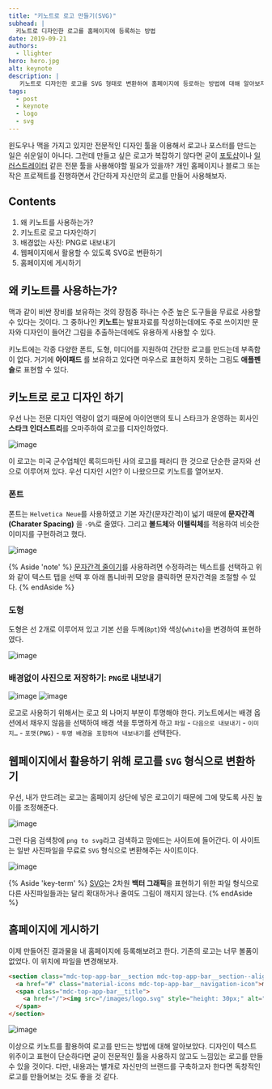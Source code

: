 ```yaml
---
title: "키노트로 로고 만들기(SVG)"
subhead: |
  키노트로 디자인한 로고를 홈페이지에 등록하는 방법
date: 2019-09-21
authors:
  - llighter
hero: hero.jpg
alt: keynote
description: |
   키노트로 디자인한 로고를 SVG 형태로 변환하여 홈페이지에 등로하는 방법에 대해 알아보자.
tags:
  - post
  - keynote
  - logo
  - svg
---
```


윈도우나 맥을 가지고 있지만 전문적인 디자인 툴을 이용해서 로고나 포스터를 만드는 일은 쉬운일이 아니다. 그런데 만들고 싶은 로고가 복잡하기 않다면 굳이 [포토샵](https://www.adobe.com/kr/products/photoshop.html)이나 [일러스트레이터](https://www.adobe.com/kr/products/illustrator.html) 같은 전문 툴을 사용해야할 필요가 있을까? 개인 홈페이지나 블로그 또는 작은 프로젝트를 진행하면서 간단하게 자신만의 로고를 만들어 사용해보자.

## Contents

1. 왜 키노트를 사용하는가?
2. 키노트로 로고 다자인하기
3. 배경없는 사진: PNG로 내보내기
4. 웹페이지에서 활용할 수 있도록 SVG로 변환하기
5. 홈페이지에 게시하기

## 왜 키노트를 사용하는가?

맥과 같이 비싼 장비를 보유하는 것의 장점중 하나는 수준 높은 도구들을 무료로 사용할 수 있다는 것이다. 그 중하나인 **키노트**는 발표자료를 작성하는데에도 주로 쓰이지만 문자와 디자인이 들어간 그림을 추출하는데에도 유용하게 사용할 수 있다.

키노트에는 각종 다양한 폰트, 도형, 미디어를 지원하여 간단한 로고를 만드는데 부족함이 없다. 거기에 **아이패드** 를 보유하고 있다면 마우스로 표현하지 못하는 그림도 **애플펜슬**로 표현할 수 있다.

## 키노트로 로고 디자인 하기

우선 나는 전문 디자인 역량이 없기 때문에 아이언맨의 토니 스타크가 운영하는 회사인 **스타크 인더스트리**를 오마주하여 로고를 디자인하였다. 

![image](stark-ind.jpeg)

이 로고는 미국 군수업체인 록히드마틴 사의 로고를 패러디 한 것으로 단순한 글자와 선으로 이루어져 있다. 우선 디자인 시안? 이 나왔으므로 키노트를 열어보자.

### 폰트

폰트는 `Helvetica Neue`를 사용하였고 기본 자간(문자간격)이 넓기 때문에 **문자간격(Charater Spacing)** 을 `-9%`로 줄였다. 그리고 **볼드체**와 **이텔릭체**를 적용하여 비슷한 이미지를 구현하려고 했다. 

![image](letter.png)

{% Aside 'note' %}
[문자간격 줄이기](https://support.apple.com/kb/PH24354?locale=ko_KR&viewlocale=ko_KR)를 사용하려면 수정하려는 텍스트를 선택하고 위와 같이 텍스트 탭을 선택 후 아래 톱니바퀴 모양을 클릭하면 문자간격을 조절할 수 있다.
{% endAside %}

### 도형

도형은 선 2개로 이루어져 있고 기본 선을 두께(`8pt`)와 색상(`white`)을 변경하여 표현하였다.

![image](shape.png)

### 배경없이 사진으로 저장하기: `PNG`로 내보내기

![image](images.png)
![image](export-transparency.png)

로고로 사용하기 위해서는 로고 외 나머지 부분이 투명해야 한다. 키노트에서는 배경 옵션에서 채우지 않음을 선택하여 배경 색을 투명하게 하고 `파일` - `다음으로 내보내기` - `이미지…` - `포맷(PNG)` - `투명 배경을 포함하여 내보내기`를 선택한다.

## 웹페이지에서 활용하기 위해 로고를 `SVG` 형식으로 변환하기

우선, 내가 만드려는 로고는 홈페이지 상단에 넣은 로고이기 때문에 그에 맞도록 사진 높이를 조정해준다.

![image](resize.png)

그런 다음 검색창에 `png to svg`라고 검색하고 맘에드는 사이트에 들어간다. 이 사이트는 일반 사진파일을 무료로 `SVG` 형식으로 변환해주는 사이트이다.

![image](svgtopng.png)

{% Aside 'key-term' %}
[SVG](https://ko.wikipedia.org/wiki/스케일러블_벡터_그래픽스)는 2차원 **백터 그래픽**을 표현하기 위한 파일 형식으로 다른 사진파일들과는 달리 확대하거나 줄여도 그림이 깨지지 않는다.
{% endAside %}

## 홈페이지에 게시하기

이제 만들어진 결과물을 내 홈페이지에 등록해보려고 한다. 기존의 로고는 너무 볼품이 없었다. 이 위치에 파일을 변경해보자.

```html
<section class="mdc-top-app-bar__section mdc-top-app-bar__section--align-start">
  <a href="#" class="material-icons mdc-top-app-bar__navigation-icon">menu</a>
  <span class="mdc-top-app-bar__title">
    <a href="/"><img src="/images/logo.svg" style="height: 30px;" alt="YUNHA Industry" height="42"></a>
  </span>
</section>
```

![image](result.jpeg)

이상으로 키노트를 활용하여 로고를 만드는 방법에 대해 알아보았다. 디자인이 텍스트 위주이고 표현이 단순하다면 굳이 전문적인 툴을 사용하지 않고도 느낌있는 로고를 만들수 있을 것이다. 다만, 내용과는 별개로 자신만의 브랜드를 구축하고자 한다면 독창적인 로고를 만들어보는 것도 좋을 것 같다.
